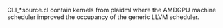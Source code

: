 CLI_*source.cl contain kernels from plaidml where the AMDGPU machine scheduler improved the occupancy of the generic LLVM scheduler.
